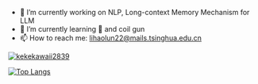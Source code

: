 <!-- ### Hi there 👋 -->
- 🔭 I’m currently working on NLP, Long-context Memory Mechanism for LLM
- 🌱 I’m currently learning 🎸 and coil gun
- 📫 How to reach me: lihaolun22@mails.tsinghua.edu.cn
<!-- - 👯 I’m looking to collaborate on ...
- 🤔 I’m looking for help with ...
- 💬 Ask me about ...
- 😄 Pronouns: ...
- ⚡ Fun fact: ... -->

[![kekekawaii2839](https://github-readme-stats.vercel.app/api?username=kekekawaii2839&theme=transparent)](https://github.com/anuraghazra/github-readme-stats)

[![Top Langs](https://github-readme-stats.vercel.app/api/top-langs/?username=kekekawaii2839&theme=transparent)](https://github.com/anuraghazra/github-readme-stats)

<!--
**kekekawaii2839/kekekawaii2839** is a ✨ _special_ ✨ repository because its `README.md` (this file) appears on your GitHub profile.

Here are some ideas to get you started:

- 🔭 I’m currently working on ...
- 🌱 I’m currently learning ...
- 👯 I’m looking to collaborate on ...
- 🤔 I’m looking for help with ...
- 💬 Ask me about ...
- 📫 How to reach me: ...
- 😄 Pronouns: ...
- ⚡ Fun fact: ...
-->
